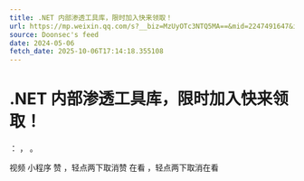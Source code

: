 ```yaml
---
title: .NET 内部渗透工具库，限时加入快来领取！
url: https://mp.weixin.qq.com/s?__biz=MzUyOTc3NTQ5MA==&mid=2247491647&idx=1&sn=83139a2fe64ed7b042407c0601897a36
source: Doonsec's feed
date: 2024-05-06
fetch_date: 2025-10-06T17:14:18.355108
---
```


# .NET 内部渗透工具库，限时加入快来领取！

：
，
。

视频
小程序
赞
，轻点两下取消赞
在看
，轻点两下取消在看